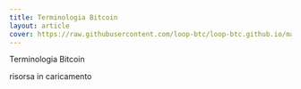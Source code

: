 ```yaml
---
title: Terminologia Bitcoin
layout: article
cover: https://raw.githubusercontent.com/loop-btc/loop-btc.github.io/master/assets/images/cover-anil-terminologia-bitcoin.jpg
---
```


Terminologia Bitcoin

<!--more-->

risorsa in caricamento